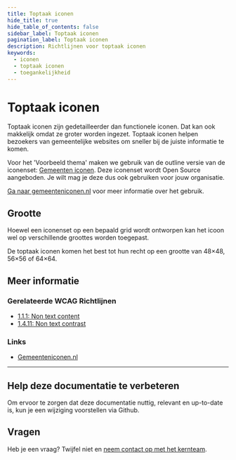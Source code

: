 ```yaml
---
title: Toptaak iconen
hide_title: true
hide_table_of_contents: false
sidebar_label: Toptaak iconen
pagination_label: Toptaak iconen
description: Richtlijnen voor toptaak iconen
keywords:
  - iconen
  - toptaak iconen
  - toegankelijkheid
---
```


<!-- @license CC0-1.0 -->

# Toptaak iconen

Toptaak iconen zijn gedetailleerder dan functionele iconen. Dat kan ook makkelijk omdat ze groter worden ingezet. Toptaak iconen helpen bezoekers van gemeentelijke websites om sneller bij de juiste informatie te komen.

Voor het 'Voorbeeld thema' maken we gebruik van de outline versie van de iconenset: [Gemeenten iconen](https://www.gemeenteniconen.nl/). Deze iconenset wordt Open Source aangeboden. Je wilt mag je deze dus ook gebruiken voor jouw organisatie.

[Ga naar gemeenteniconen.nl](https://www.gemeenteniconen.nl) voor meer informatie over het gebruik.

## Grootte

Hoewel een iconenset op een bepaald grid wordt ontworpen kan het icoon wel op verschillende groottes worden toegepast.

De toptaak iconen komen het best tot hun recht op een grootte van 48×48, 56×56 of 64×64.

## Meer informatie

### Gerelateerde WCAG Richtlijnen

- [1.1.1: Non text content](https://www.w3.org/WAI/WCAG21/Understanding/non-text-content.html)
- [1.4.11: Non text contrast](https://www.w3.org/WAI/WCAG21/Understanding/non-text-contrast.html)

### Links

- [Gemeenteniconen.nl](https://www.gemeenteniconen.nl)

---

## Help deze documentatie te verbeteren

Om ervoor te zorgen dat deze documentatie nuttig, relevant en up-to-date is, kun je een wijziging voorstellen via Github.

## Vragen

Heb je een vraag? Twijfel niet en [neem contact op met het kernteam](https://www.nldesignsystem.nl/meedoen/contact/).

